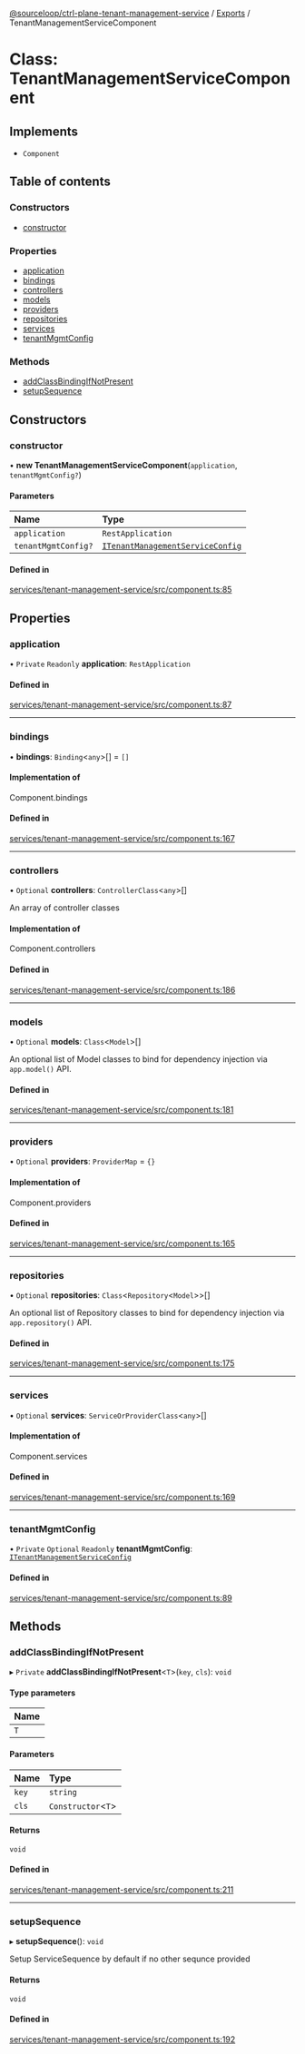 [@sourceloop/ctrl-plane-tenant-management-service](../README.md) / [Exports](../modules.md) / TenantManagementServiceComponent

# Class: TenantManagementServiceComponent

## Implements

- `Component`

## Table of contents

### Constructors

- [constructor](TenantManagementServiceComponent.md#constructor)

### Properties

- [application](TenantManagementServiceComponent.md#application)
- [bindings](TenantManagementServiceComponent.md#bindings)
- [controllers](TenantManagementServiceComponent.md#controllers)
- [models](TenantManagementServiceComponent.md#models)
- [providers](TenantManagementServiceComponent.md#providers)
- [repositories](TenantManagementServiceComponent.md#repositories)
- [services](TenantManagementServiceComponent.md#services)
- [tenantMgmtConfig](TenantManagementServiceComponent.md#tenantmgmtconfig)

### Methods

- [addClassBindingIfNotPresent](TenantManagementServiceComponent.md#addclassbindingifnotpresent)
- [setupSequence](TenantManagementServiceComponent.md#setupsequence)

## Constructors

### constructor

• **new TenantManagementServiceComponent**(`application`, `tenantMgmtConfig?`)

#### Parameters

| Name | Type |
| :------ | :------ |
| `application` | `RestApplication` |
| `tenantMgmtConfig?` | [`ITenantManagementServiceConfig`](../interfaces/ITenantManagementServiceConfig.md) |

#### Defined in

[services/tenant-management-service/src/component.ts:85](https://github.com/sourcefuse/arc-saas/blob/5e03dcb/services/tenant-management-service/src/component.ts#L85)

## Properties

### application

• `Private` `Readonly` **application**: `RestApplication`

#### Defined in

[services/tenant-management-service/src/component.ts:87](https://github.com/sourcefuse/arc-saas/blob/5e03dcb/services/tenant-management-service/src/component.ts#L87)

___

### bindings

• **bindings**: `Binding`<`any`\>[] = `[]`

#### Implementation of

Component.bindings

#### Defined in

[services/tenant-management-service/src/component.ts:167](https://github.com/sourcefuse/arc-saas/blob/5e03dcb/services/tenant-management-service/src/component.ts#L167)

___

### controllers

• `Optional` **controllers**: `ControllerClass`<`any`\>[]

An array of controller classes

#### Implementation of

Component.controllers

#### Defined in

[services/tenant-management-service/src/component.ts:186](https://github.com/sourcefuse/arc-saas/blob/5e03dcb/services/tenant-management-service/src/component.ts#L186)

___

### models

• `Optional` **models**: `Class`<`Model`\>[]

An optional list of Model classes to bind for dependency injection
via `app.model()` API.

#### Defined in

[services/tenant-management-service/src/component.ts:181](https://github.com/sourcefuse/arc-saas/blob/5e03dcb/services/tenant-management-service/src/component.ts#L181)

___

### providers

• `Optional` **providers**: `ProviderMap` = `{}`

#### Implementation of

Component.providers

#### Defined in

[services/tenant-management-service/src/component.ts:165](https://github.com/sourcefuse/arc-saas/blob/5e03dcb/services/tenant-management-service/src/component.ts#L165)

___

### repositories

• `Optional` **repositories**: `Class`<`Repository`<`Model`\>\>[]

An optional list of Repository classes to bind for dependency injection
via `app.repository()` API.

#### Defined in

[services/tenant-management-service/src/component.ts:175](https://github.com/sourcefuse/arc-saas/blob/5e03dcb/services/tenant-management-service/src/component.ts#L175)

___

### services

• `Optional` **services**: `ServiceOrProviderClass`<`any`\>[]

#### Implementation of

Component.services

#### Defined in

[services/tenant-management-service/src/component.ts:169](https://github.com/sourcefuse/arc-saas/blob/5e03dcb/services/tenant-management-service/src/component.ts#L169)

___

### tenantMgmtConfig

• `Private` `Optional` `Readonly` **tenantMgmtConfig**: [`ITenantManagementServiceConfig`](../interfaces/ITenantManagementServiceConfig.md)

#### Defined in

[services/tenant-management-service/src/component.ts:89](https://github.com/sourcefuse/arc-saas/blob/5e03dcb/services/tenant-management-service/src/component.ts#L89)

## Methods

### addClassBindingIfNotPresent

▸ `Private` **addClassBindingIfNotPresent**<`T`\>(`key`, `cls`): `void`

#### Type parameters

| Name |
| :------ |
| `T` |

#### Parameters

| Name | Type |
| :------ | :------ |
| `key` | `string` |
| `cls` | `Constructor`<`T`\> |

#### Returns

`void`

#### Defined in

[services/tenant-management-service/src/component.ts:211](https://github.com/sourcefuse/arc-saas/blob/5e03dcb/services/tenant-management-service/src/component.ts#L211)

___

### setupSequence

▸ **setupSequence**(): `void`

Setup ServiceSequence by default if no other sequnce provided

#### Returns

`void`

#### Defined in

[services/tenant-management-service/src/component.ts:192](https://github.com/sourcefuse/arc-saas/blob/5e03dcb/services/tenant-management-service/src/component.ts#L192)
